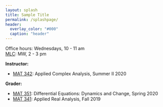 ```yaml
---
layout: splash
title: Sample Title
permalink: /splashpage/
header:
  overlay_color: "#000"
  caption: "header"
---
```


Office hours: Wednesdays, 10 - 11 am   
[MLC](http://www.math.stonybrook.edu/mlc/center-hours.html): MW, 2 - 3 pm   

**Instructor:**   
* [MAT 342](/teaching/mat342-summer20): Applied Complex Analysis, Summer II 2020   

**Grader:**   
* [MAT 351](https://you.stonybrook.edu/aerchenko/teaching/mat-351/): Differential Equations: Dynamics and Change, Spring 2020   
* [MAT 341](http://www.math.stonybrook.edu/~xiu/MATH341.html): Applied Real Analysis, Fall 2019   
